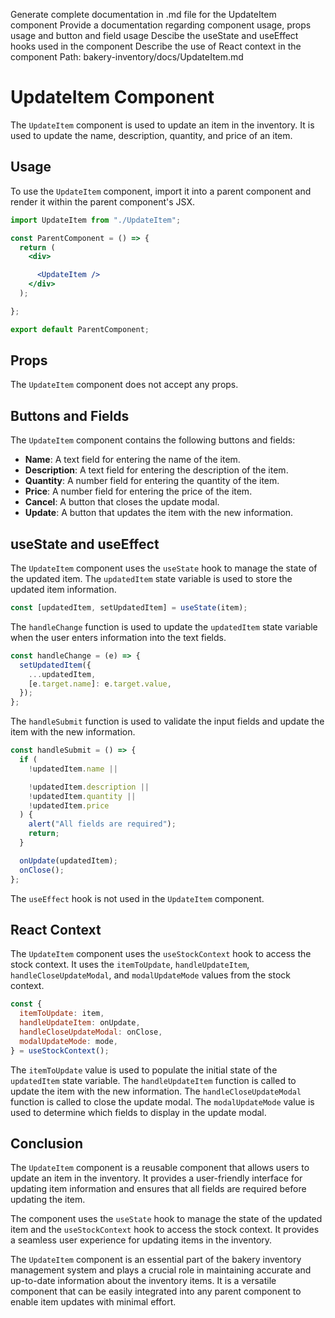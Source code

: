 Generate complete documentation in .md file for the UpdateItem component
Provide a documentation regarding component usage, props usage and button and field usage
Descibe the useState and useEffect hooks used in the component
Describe the use of React context in the component
Path: bakery-inventory/docs/UpdateItem.md

# UpdateItem Component

The `UpdateItem` component is used to update an item in the inventory. It is used to update the name, description, quantity, and price of an item.

## Usage

To use the `UpdateItem` component, import it into a parent component and render it within the parent component's JSX.

```jsx
import UpdateItem from "./UpdateItem";

const ParentComponent = () => {
  return (
    <div>

      <UpdateItem />
    </div>
  );

};

export default ParentComponent;
```

## Props

The `UpdateItem` component does not accept any props.

## Buttons and Fields

The `UpdateItem` component contains the following buttons and fields:

- **Name**: A text field for entering the name of the item.
- **Description**: A text field for entering the description of the item.
- **Quantity**: A number field for entering the quantity of the item.
- **Price**: A number field for entering the price of the item.
- **Cancel**: A button that closes the update modal.
- **Update**: A button that updates the item with the new information.

## useState and useEffect

The `UpdateItem` component uses the `useState` hook to manage the state of the updated item. The `updatedItem` state variable is used to store the updated item information.

```jsx
const [updatedItem, setUpdatedItem] = useState(item);
```
The `handleChange` function is used to update the `updatedItem` state variable when the user enters information into the text fields.

```jsx
const handleChange = (e) => {
  setUpdatedItem({
    ...updatedItem,
    [e.target.name]: e.target.value,
  });
};

```

The `handleSubmit` function is used to validate the input fields and update the item with the new information.

```jsx
const handleSubmit = () => {
  if (
    !updatedItem.name ||

    !updatedItem.description ||
    !updatedItem.quantity ||
    !updatedItem.price
  ) {
    alert("All fields are required");
    return;
  }

  onUpdate(updatedItem);
  onClose();
};
```
The `useEffect` hook is not used in the `UpdateItem` component.

## React Context

The `UpdateItem` component uses the `useStockContext` hook to access the stock context. It uses the `itemToUpdate`, `handleUpdateItem`, `handleCloseUpdateModal`, and `modalUpdateMode` values from the stock context.

```jsx
const {
  itemToUpdate: item,
  handleUpdateItem: onUpdate,
  handleCloseUpdateModal: onClose,
  modalUpdateMode: mode,
} = useStockContext();
```

The `itemToUpdate` value is used to populate the initial state of the `updatedItem` state variable. The `handleUpdateItem` function is called to update the item with the new information. The `handleCloseUpdateModal` function is called to close the update modal. The `modalUpdateMode` value is used to determine which fields to display in the update modal.

## Conclusion

The `UpdateItem` component is a reusable component that allows users to update an item in the inventory. It provides a user-friendly interface for updating item information and ensures that all fields are required before updating the item.

The component uses the `useState` hook to manage the state of the updated item and the `useStockContext` hook to access the stock context. It provides a seamless user experience for updating items in the inventory.

The `UpdateItem` component is an essential part of the bakery inventory management system and plays a crucial role in maintaining accurate and up-to-date information about the inventory items. It is a versatile component that can be easily integrated into any parent component to enable item updates with minimal effort.
